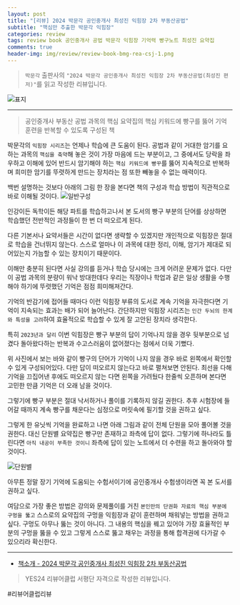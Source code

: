 ```yaml
---  
layout: post  
title: "[리뷰] 2024 박문각 공인중개사 최성진 익힘장 2차 부동산공법"  
subtitle: "핵심만 추출한 박문각 익힘장"  
categories: review  
tags: review book 공인중개사 공법 박문각 익힘장 기억력 빵구노트 최성진 요약집    
comments: true  
header-img: img/review/review-book-bmg-rea-csj-1.png
---  
```

  
> `박문각` 출판사의 `"2024 박문각 공인중개사 최성진 익힘장 2차 부동산공법(최성진 편저)"`를 읽고 작성한 리뷰입니다.  

![표지](https://theorydb.github.io/assets/img/review/review-book-bmg-rea-csj-1.png)  

---

> 공인중개사 부동산 공법 과목의 핵심 요약집의 핵심 키워드에 빵구를 뚫어 기억 훈련을 반복할 수 있도록 구성된 책

박문각의 `익힘장 시리즈`는 언제나 학습에 큰 도움이 된다. 공법과 같이 거대한 암기를 요하는 과목의 `핵심을 축약`해 놓은 것이 가장 마음에 드는 부분이고, 그 중에서도 당락을 좌우하고 이해에 있어 반드시 암기해야 하는 `핵심 키워드에 빵꾸`를 뚫어 지속적으로 반복하며 희미한 암기를 뚜렷하게 만드는 장치라는 점 또한 빼놓을 수 없는 매력이다. 

백번 설명하는 것보다 아래의 그림 한 장을 본다면 책의 구성과 학습 방법이 직관적으로 바로 이해될 것이다.
![일반구성](https://theorydb.github.io/assets/img/review/review-book-bmg-rea-csj-2.png)  

인강이든 독학이든 해당 파트를 학습하고나서 본 도서의 빵구 부분의 단어를 상상하면 학습했던 전반적인 과정들이 한 번 더 떠오르게 된다. 

다른 기본서나 요약서들은 시간이 없다면 생략할 수 있겠지만 개인적으로 익힘장은 절대로 학습을 건너뛰지 않는다. 스스로 얼마나 이 과목에 대한 정리, 이해, 암기가 제대로 되어있는지 가늠할 수 있는 장치이기 때문이다.

이해만 충분히 된다면 사실 강의를 듣거나 학습 당시에는 크게 어려운 문제가 없다. 다만 이 공법 과목의 분량이 워낙 방대한데다 우리는 직장이나 학업과 같은 일상 생활을 수행해야 하기에 뚜렷했던 기억은 점점 희미해져간다.

기억의 반감기에 접어들 때마다 이런 익힘장 부류의 도서로 계속 기억을 자극한다면 기억이 지속되는 효과는 배가 되어 늘어난다. 간단하지만 익힘장 시리즈는 `인간 두뇌의 한계와 특성을 고려`하여 효율적으로 학습할 수 있게 잘 고안된 장치라 생각한다.

특히 `2023년과 달리` 이번 익힘장은 빵구 부분의 답이 기억나지 않을 경우 뒷부분으로 넘겼다 돌아왔다하는 반복과 수고스러움이 없어졌다는 점에서 더욱 기뻤다. 

위 사진에서 보는 바와 같이 빵구의 단어가 기억이 나지 않을 경우 바로 왼쪽에서 확인할 수 있게 구성되어있다. 다만 답이 떠오르지 않는다고 바로 펼쳐보면 안된다. 최선을 다해 기억을 끄집어낸 후에도 떠오르지 않는 다면 왼쪽을 가려뒀다 한줄씩 오픈하며 본다면 고민한 만큼 기억은 더 오래 남을 것이다.

그렇기에 빵구 부분은 절대 낙서하거나 풀이를 기록하지 않길 권한다. 추후 시험장에 들어갈 때까지 계속 빵구를 채운다는 심정으로 머릿속에 필기할 것을 권하고 싶다. 

그렇게 한 유닛씩 기억을 완료하고 나면 아래 그림과 같이 전체 단원을 모아 풀어볼 것을 권한다. 대신 단원별 요약집은 빵구만 존재하고 좌측에 답이 없다. 그렇기에 하나라도 틀린다면 `아직 내공이 부족한 것이니` 좌측에 답이 있는 노트에서 더 수련을 하고 돌아와야 할 것이다.

![단원별](https://theorydb.github.io/assets/img/review/review-book-bmg-rea-csj-3.png)  

아무튼 정말 장기 기억에 도움되는 수험서이기에 공인중개사 수험생이라면 꼭 본 도서를 권하고 싶다. 

여담으로 가장 좋은 방법은 강의와 문제풀이를 거친 `본인만의 단권화 자료의 핵심 부분에 구멍을 뚫고` 스스로의 요약집의 구멍을 익힘장과 같이 훈련하며 채워넣는 방법을 권하고 싶다. 구멍도 아무나 뚫는 것이 아니다. 그 내용의 핵심을 꿰고 있어야 가장 효율적인 부분의 구멍을 뚫을 수 있고 그렇게 스스로 뚫고 채우는 과정을 통해 합격권에 다가갈 수 있으리라 확신한다.


---

* [책소개 - 2024 박문각 공인중개사 최성진 익힘장 2차 부동산공법](https://www.yes24.com/Product/Goods/125084793)

> YES24 리뷰어클럽 서평단 자격으로 작성한 리뷰입니다.

#리뷰어클럽리뷰